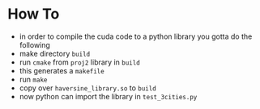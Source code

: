 # How To 
- in order to compile the cuda code to a python library you gotta do the following
- make directory `build`
- run `cmake` from `proj2` library in `build`
- this generates a `makefile`
- run `make`
- copy over `haversine_library.so` to `build`
- now python can import the library in `test_3cities.py`
